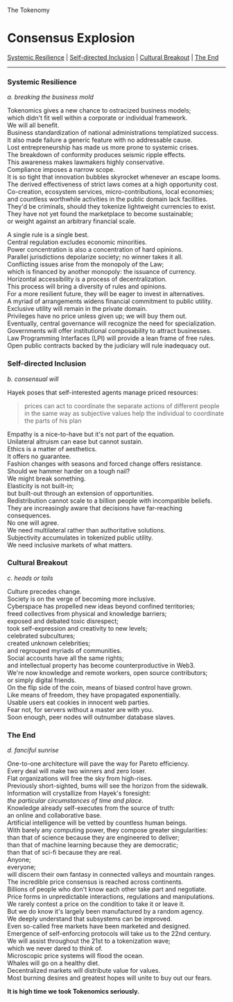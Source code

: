 The Tokenomy

# Consensus Explosion

[Systemic Resilience](./12_consensus_explosion.md#systemic-resilience) |
[Self-directed Inclusion](./12_consensus_explosion.md#self-directed-inclusion) |
[Cultural Breakout](./12_consensus_explosion.md#cultural-breakout) |
[The End](./12_consensus_explosion.md#the-end)

---

### Systemic Resilience

*a. breaking the business mold*

Tokenomics gives a new chance to ostracized business models;\
which didn't fit well within a corporate or individual framework.\
We will all benefit.\
Business standardization of national administrations templatized success.\
It also made failure a generic feature with no addressable cause.\
Lost entrepreneurship has made us more prone to systemic crises.\
The breakdown of conformity produces seismic ripple effects.\
This awareness makes lawmakers highly conservative.\
Compliance imposes a narrow scope.\
It is so tight that innovation bubbles skyrocket whenever an escape looms.\
The derived effectiveness of strict laws comes at a high opportunity cost.\
Co-creation, ecosystem services, micro-contributions, local economies;\
and countless worthwhile activities in the public domain lack facilities.\
They'd be criminals, should they tokenize lightweight currencies to exist.\
They have not yet found the marketplace to become sustainable;\
or weight against an arbitrary financial scale.

A single rule is a single best.\
Central regulation excludes economic minorities.\
Power concentration is also a concentration of hard opinions.\
Parallel jurisdictions depolarize society; no winner takes it all.\
Conflicting issues arise from the monopoly of the Law;\
which is financed by another monopoly: the issuance of currency.\
Horizontal accessibility is a process of decentralization.\
This process will bring a diversity of rules and opinions.\
For a more resilient future, they will be eager to invest in alternatives.\
A myriad of arrangements widens financial commitment to public utility.\
Exclusive utility will remain in the private domain.\
Privileges have no price unless given up; we will buy them out.\
Eventually, central governance will recognize the need for specialization.\
Governments will offer institutional composability to attract businesses.\
Law Programming Interfaces (LPI) will provide a lean frame of free rules.\
Open public contracts backed by the judiciary will rule inadequacy out.

### Self-directed Inclusion

*b. consensual will*

Hayek poses that self-interested agents manage priced resources:
> prices can act to coordinate the separate actions of different people in the same way as subjective values help the individual to coordinate the parts of his plan

Empathy is a nice-to-have but it's not part of the equation.\
Unilateral altruism can ease but cannot sustain.\
Ethics is a matter of aesthetics.\
It offers no guarantee.\
Fashion changes with seasons and forced change offers resistance.\
Should we hammer harder on a tough nail?\
We might break something.\
Elasticity is not built-in;\
but built-out through an extension of opportunities.\
Redistribution cannot scale to a billion people with incompatible beliefs.\
They are increasingly aware that decisions have far-reaching consequences.\
No one will agree.\
We need multilateral rather than authoritative solutions.\
Subjectivity accumulates in tokenized public utility.\
We need inclusive markets of what matters.

### Cultural Breakout

*c. heads or tails*

Culture precedes change.\
Society is on the verge of becoming more inclusive.\
Cyberspace has propelled new ideas beyond confined territories;\
freed collectives from physical and knowledge barriers;\
exposed and debated toxic disrespect;\
took self-expression and creativity to new levels;\
celebrated subcultures;\
created unknown celebrities;\
and regrouped myriads of communities.\
Social accounts have all the same rights;\
and intellectual property has become counterproductive in Web3.\
We're now knowledge and remote workers, open source contributors;\
or simply digital friends.\
On the flip side of the coin, means of biased control have grown.\
Like means of freedom, they have propagated exponentially.\
Usable users eat cookies in innocent web parties.\
Fear not, for servers without a master are with you.\
Soon enough, peer nodes will outnumber database slaves.

### The End

*d. fanciful sunrise*

One-to-one architecture will pave the way for Pareto efficiency.\
Every deal will make two winners and zero loser.\
Flat organizations will free the sky from high-rises.\
Previously short-sighted, bums will see the horizon from the sidewalk.\
Information will crystallize from Hayek's foresight:\
*the particular circumstances of time and place*.\
Knowledge already self-executes from the source of truth:\
an online and collaborative base.\
Artificial intelligence will be vetted by countless human beings.\
With barely any computing power, they compose greater singularities:\
than that of science because they are engineered to deliver;\
than that of machine learning because they are democratic;\
than that of sci-fi because they are real.\
Anyone;\
everyone;\
will discern their own fantasy in connected valleys and mountain ranges.\
The incredible price consensus is reached across continents.\
Billions of people who don't know each other take part and negotiate.\
Price forms in unpredictable interactions, regulations and manipulations.\
We rarely contest a price on the condition to take it or leave it.\
But we do know it's largely been manufactured by a random agency.\
We deeply understand that subsystems can be improved.\
Even so-called free markets have been marketed and designed.\
Emergence of self-enforcing protocols will take us to the 22nd century.\
We will assist throughout the 21st to a tokenization wave;\
which we never dared to think of.\
Microscopic price systems will flood the ocean.\
Whales will go on a healthy diet.\
Decentralized markets will distribute value for values.\
Most burning desires and greatest hopes will unite to buy out our fears.

**It is high time we took Tokenomics seriously.**

